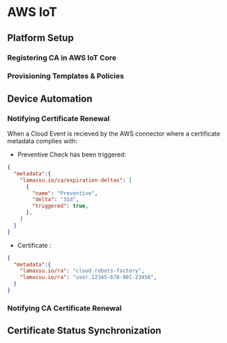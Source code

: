 # AWS IoT

## Platform Setup

### Registering CA in AWS IoT Core

### Provisioning Templates & Policies

## Device Automation

### Notifying Certificate Renewal

When a Cloud Event is recieved by the AWS connector where a certificate metadata complies with:

- Preventive Check has been triggered:
```json
{
  "metadata":{
    "lamassu.io/ca/expiration-deltas": [
      {
        "name": "Preventive",
        "delta": "31d",
        "triggered": true,
      },
    ]
  }
}
```

- Certificate :
```json
{
  "metadata":{
    "lamassu.io/ra": "cloud.robots-factory",
    "lamassu.io/ra": "user.12345-678-901-23456",
  }
}
```

### Notifying CA Certificate Renewal


## Certificate Status Synchronization